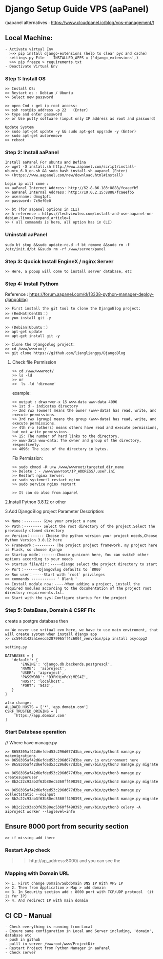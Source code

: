 
#  Django Setup Guide VPS (aaPanel)
(aapanel alternatives : https://www.cloudpanel.io/blog/vps-management/)

## Local Machine:
```
- Activate virtual Env
  >>> pip install django-extensions (help to clear pyc and cache)
- settings.py File -- INSTALLED_APPS = ('django_extensions',)
  >>> pip freeze > requirements.txt
- Deactivate Virtual Env
 ```
### Step 1: Install OS
```
>> Install OS:
>> Restart os : Debian / Ubuntu
>> Select new password

>> open Cmd : get ip root access:
>> ssh root@ip_address -p 22   (Enter)
>> type and enter password
>> or Use putty software (input only IP address as root and password)

Update System
>> sudo apt-get update -y && sudo apt-get upgrade -y (Enter)
>> sudo apt-get autoremove
>> reboot

```
### Step 2: Install aaPanel
```
Install aaPanel For ubuntu and Befina
>> wget -O install.sh http://www.aapanel.com/script/install-ubuntu_6.0_en.sh && sudo bash install.sh aapanel (Enter)
>> (https://www.aapanel.com/new/download.html#install)

Login ip will come :
>> aaPanel Internet Address: http://62.8.86.183:8888/fcaeefb5
>> aaPanel Internal Address: http://10.0.2.15:8888/fcaeefb5
>> username: dmog1pfi
>> password: 7c9ef0e0

>> bt (for aapanel options in CLI)
>> A reference : https://techviewleo.com/install-and-use-aapanel-on-debian-linux/?expand_article=1
>> ( all commands is here, all option has in CLI)

```
### Uninstall aaPanel
```
sudo bt stop &&sudo update-rc.d -f bt remove &&sudo rm -f /etc/init.d/bt &&sudo rm -rf /www/server/panel
```


### Step 3: Qucick Install EngineX / nginx Server
```
>> Here, a popup will come to install server database, etc

```
### Step 4: Install Pythom 
Reference : https://forum.aapanel.com/d/13338-python-manager-deploy-djangoblog
```
>> First install the git tool to clone the DjangoBlog project:
>> (RedHat|CentOS：)
>> yum install git -y

>> (Debian|Ubuntu：)
>> apt-get update
>> apt-get install git -y

>> Clone the DjangoBlog project:
>> cd /www/wwwroot/
>> git clone https://github.com/liangliangyy/DjangoBlog
```
1. Check file Permission
   ```
   >> cd /www/wwwroot/
   >> ls -ld
   >> or
   >>  ls -ld 'dirname'
   ```
   example:
   ```
   >> output : drwxrwxr-x 15 www-data www-data 4096
   >> 1st d - indicates directory
   >> 2nd rwx (owner) means the owner (www-data) has read, write, and execute permissions.
   >> 3rd rwx (group) means the group (www-data) has read, write, and execute permissions.
   >> 4th r-x (others) means others have read and execute permissions, but not write permissions.
   >> 15: The number of hard links to the directory.
   >> www-data www-data: The owner and group of the directory, respectively.
   >> 4096: The size of the directory in bytes.
   ```
   Fix Permission:
   ```
   >> sudo chmod -R u+w /www/wwwroot/targeted_dir_name
   >> Delete : - /www/wwwroot/IP_ADDRESS/.user.ini
   >> Restart nginx Server:
   >> sudo systemctl restart nginx
   >> sudo service nginx restart

   >> It can do also from aapanel
   ```

2.Install Python 3.8.12 or other


3.Add DjangoBlog project
Parameter Description:
```
>> Name：-------- Give your project a name
>> Path：-------- Select the root directory of the project,Select the previously cloned directory
>> Version：------ Choose the python version your project needs,Choose Python Version 3.8.12 here
>> Framework：--------- The project project framework, my project here is Flask, so choose django
>> Startup mode：-------Choose gunicorn here, You can switch other options according to your needs
>> startuo file/dir：-----diango select the project directory to start
>> Port：-------DjangoBlog defaults to `8000`
>> Run user：-----Start with `root` privileges
>> commands ----------- ' Blank '
>> Install module now：-----When adding a project, install the required modules according to the documentation of the project root directory requirements.txt.
>> Start with the sys：Configure startup for the project
```

### Step 5: DataBase, Domain & CSRF Fix
create a postgre database
then
```
>> We never use vritual evn here, we have to use main enviroment, that will create system when install django app
>> cc594d1425a1eecd52879965ff4c600f_venv/bin/pip install psycopg2

setting.py

DATABASES = {
   'default': {
       'ENGINE': 'django.db.backends.postgresql',
       'NAME':  'aiproject',
       'USER': 'aiproject',
       'PASSWORD': 'D3PKHjmPeYjMES4Z',
       'HOST': 'localhost',
       'PORT': '5432',
   }
}

also change:
ALLOWED_HOSTS = ['*','app.domain.com']
CSRF_TRUSTED_ORIGINS = [
    'https://app.domain.com'
]

```

### Start Database operation
// Where have manage.py
```
>> 8658305af42d6efded53c296d677d3ba_venv/bin/python3 manage.py makemigrations
>> 8658305af42d6efded53c296d677d3ba_venv is envirromnent here
>> 8658305af42d6efded53c296d677d3ba_venv/bin/python3 manage.py migrate

>> 8658305af42d6efded53c296d677d3ba_venv/bin/python3 manage.py createsuperuser
>> 8b2c22c93ab3f63b80ec5360ff498393_venv/bin/python3 manage.py migrate

>> 8658305af42d6efded53c296d677d3ba_venv/bin/python3 manage.py collectstatic --noinput
>> 8b2c22c93ab3f63b80ec5360ff498393_venv/bin/python3 manage.py migrate

>> 8b2c22c93ab3f63b80ec5360ff498393_venv/bin/python3 celery -A aiproject worker --loglevel=info

```
## Ensure 8000 port from security section
```
>> if missing add there
```

### Restart App check 
>> http://ap_address:8000/ and you can see the 

### Mapping with Domain URL
```
>> 1. First change Domain/Subdomain DNS IP With VPS IP
>> 2. Then from Application > Map > add domain
>> 3. In Security section add : 8000 port with TCP/UDP protocol  (it is for IP)
>> 4. And redirect IP with main domain

```
## CI CD - Manual
```
- Check everything is running from Local
- Ensure same configuration in Local and Server including, 'domain', database etc
- push in github
- pulll in server /wwwroot/www/ProjectDir
- Restart Project from Python Manager in aaPanel
- Check server
```

